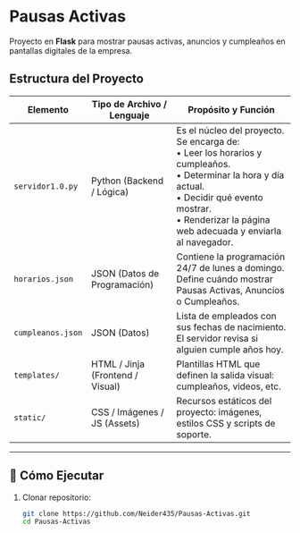 # Pausas Activas

Proyecto en **Flask** para mostrar pausas activas, anuncios y cumpleaños en pantallas digitales de la empresa.

## Estructura del Proyecto

| **Elemento**      | **Tipo de Archivo / Lenguaje**   | **Propósito y Función**                                                                                                                                                                                               |
| ----------------- | -------------------------------- | --------------------------------------------------------------------------------------------------------------------------------------------------------------------------------------------------------------------- |
| `servidor1.0.py`  | Python (Backend / Lógica)        | Es el núcleo del proyecto. Se encarga de:<br>• Leer los horarios y cumpleaños.<br>• Determinar la hora y día actual.<br>• Decidir qué evento mostrar.<br>• Renderizar la página web adecuada y enviarla al navegador. |
| `horarios.json`   | JSON (Datos de Programación)     | Contiene la programación 24/7 de lunes a domingo.<br>Define cuándo mostrar Pausas Activas, Anuncios o Cumpleaños.                                                                                                     |
| `cumpleanos.json` | JSON (Datos)                     | Lista de empleados con sus fechas de nacimiento.<br>El servidor revisa si alguien cumple años hoy.                                                                                                                    |
| `templates/`      | HTML / Jinja (Frontend / Visual) | Plantillas HTML que definen la salida visual: cumpleaños, videos, etc.                                                                                                                                                |
| `static/`         | CSS / Imágenes / JS (Assets)     | Recursos estáticos del proyecto: imágenes, estilos CSS y scripts de soporte.                                                                                                                                          |

---

## 🚀 Cómo Ejecutar

1. Clonar repositorio:
   ```bash
   git clone https://github.com/Neider435/Pausas-Activas.git
   cd Pausas-Activas
